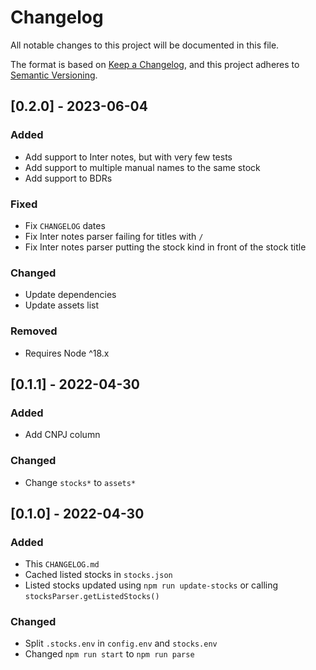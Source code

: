 # Changelog
All notable changes to this project will be documented in this file.

The format is based on [Keep a Changelog](https://keepachangelog.com/en/1.0.0/),
and this project adheres to [Semantic Versioning](https://semver.org/spec/v2.0.0.html).

## [0.2.0] - 2023-06-04
### Added
- Add support to Inter notes, but with very few tests
- Add support to multiple manual names to the same stock
- Add support to BDRs

### Fixed
- Fix `CHANGELOG` dates
- Fix Inter notes parser failing for titles with `/`
- Fix Inter notes parser putting the stock kind in front of the stock title

### Changed
- Update dependencies
- Update assets list

### Removed
- Requires Node ^18.x

## [0.1.1] - 2022-04-30
### Added
- Add CNPJ column

### Changed
- Change `stocks*` to `assets*`

## [0.1.0] - 2022-04-30
### Added
- This `CHANGELOG.md`
- Cached listed stocks in `stocks.json`
- Listed stocks updated using `npm run update-stocks` or calling `stocksParser.getListedStocks()`

### Changed
- Split `.stocks.env` in `config.env` and `stocks.env`
- Changed `npm run start` to `npm run parse`

